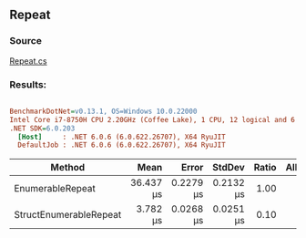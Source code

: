 ﻿## Repeat

### Source
[Repeat.cs](../../src/StructLinq.Benchmark/Repeat.cs)

### Results:
``` ini

BenchmarkDotNet=v0.13.1, OS=Windows 10.0.22000
Intel Core i7-8750H CPU 2.20GHz (Coffee Lake), 1 CPU, 12 logical and 6 physical cores
.NET SDK=6.0.203
  [Host]     : .NET 6.0.6 (6.0.622.26707), X64 RyuJIT
  DefaultJob : .NET 6.0.6 (6.0.622.26707), X64 RyuJIT


```
|                 Method |      Mean |     Error |    StdDev | Ratio | Allocated |
|----------------------- |----------:|----------:|----------:|------:|----------:|
|       EnumerableRepeat | 36.437 μs | 0.2279 μs | 0.2132 μs |  1.00 |      32 B |
| StructEnumerableRepeat |  3.782 μs | 0.0268 μs | 0.0251 μs |  0.10 |         - |
